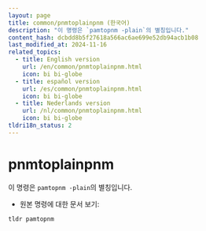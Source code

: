 ```yaml
---
layout: page
title: common/pnmtoplainpnm (한국어)
description: "이 명령은 `pamtopnm -plain`의 별칭입니다."
content_hash: dcbdd8b5f27618a566ac6ae699e52db94acb1b08
last_modified_at: 2024-11-16
related_topics:
  - title: English version
    url: /en/common/pnmtoplainpnm.html
    icon: bi bi-globe
  - title: español version
    url: /es/common/pnmtoplainpnm.html
    icon: bi bi-globe
  - title: Nederlands version
    url: /nl/common/pnmtoplainpnm.html
    icon: bi bi-globe
tldri18n_status: 2
---
```

# pnmtoplainpnm

이 명령은 `pamtopnm -plain`의 별칭입니다.

- 원본 명령에 대한 문서 보기:

`tldr pamtopnm`
